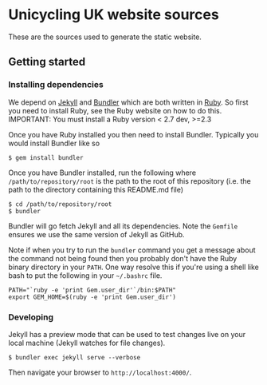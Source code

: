 # Unicycling UK website sources

These are the sources used to generate the static website.

## Getting started

### Installing dependencies

We depend on [Jekyll](http://jekyllrb.com/) and [Bundler](http://bundler.io/)
which are both written in [Ruby](https://www.ruby-lang.org/).  So first you
need to install Ruby, see the Ruby website on how to do this.
IMPORTANT: You must install a Ruby version < 2.7 dev, >=2.3

Once you have Ruby installed you then need to install Bundler.  Typically you
would install Bundler like so

```
$ gem install bundler
```

Once you have Bundler installed, run the following where
``/path/to/repository/root`` is the path to the root of this repository (i.e.
the path to the directory containing this README.md file)

```
$ cd /path/to/repository/root
$ bundler
```

Bundler will go fetch Jekyll and all its dependencies. Note the ``Gemfile``
ensures we use the same version of Jekyll as GitHub.

Note if when you try to run the ``bundler`` command you get a message about the
command not being found then you probably don't have the Ruby binary directory
in your ``PATH``. One way resolve this if you're using a shell like bash to put
the following in your ``~/.bashrc`` file.

```
PATH="`ruby -e 'print Gem.user_dir'`/bin:$PATH"
export GEM_HOME=$(ruby -e 'print Gem.user_dir')
```

### Developing

Jekyll has a preview mode that can be used to test
changes live on your local machine (Jekyll watches for file changes).

```
$ bundler exec jekyll serve --verbose
```

Then navigate your browser to ``http://localhost:4000/``.
